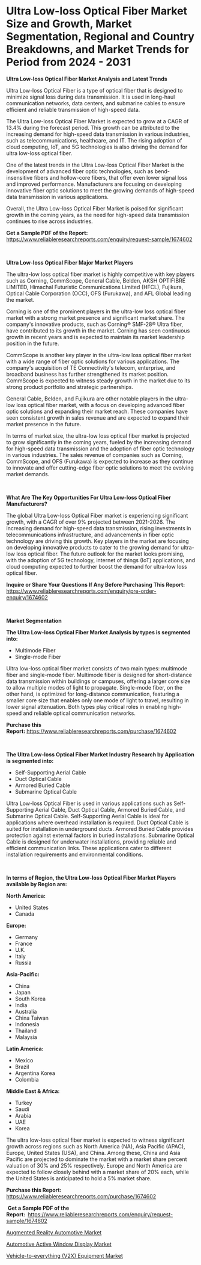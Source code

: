 <p><h1>Ultra Low-loss Optical Fiber Market Size and Growth, Market Segmentation, Regional and Country Breakdowns, and Market Trends for Period from 2024 -  2031</h1></p><p><strong>Ultra Low-loss Optical Fiber Market Analysis and Latest Trends</strong></p>
<p><p>Ultra Low-loss Optical Fiber is a type of optical fiber that is designed to minimize signal loss during data transmission. It is used in long-haul communication networks, data centers, and submarine cables to ensure efficient and reliable transmission of high-speed data.</p><p>The Ultra Low-loss Optical Fiber Market is expected to grow at a CAGR of 13.4% during the forecast period. This growth can be attributed to the increasing demand for high-speed data transmission in various industries, such as telecommunications, healthcare, and IT. The rising adoption of cloud computing, IoT, and 5G technologies is also driving the demand for ultra low-loss optical fiber.</p><p>One of the latest trends in the Ultra Low-loss Optical Fiber Market is the development of advanced fiber optic technologies, such as bend-insensitive fibers and hollow-core fibers, that offer even lower signal loss and improved performance. Manufacturers are focusing on developing innovative fiber optic solutions to meet the growing demands of high-speed data transmission in various applications.</p><p>Overall, the Ultra Low-loss Optical Fiber Market is poised for significant growth in the coming years, as the need for high-speed data transmission continues to rise across industries.</p></p>
<p><strong>Get a Sample PDF of the Report:&nbsp;</strong> <a href="https://www.reliableresearchreports.com/enquiry/request-sample/1674602">https://www.reliableresearchreports.com/enquiry/request-sample/1674602</a></p>
<p>&nbsp;</p>
<p><strong>Ultra Low-loss Optical Fiber Major Market Players</strong></p>
<p><p>The ultra-low loss optical fiber market is highly competitive with key players such as Corning, CommScope, General Cable, Belden, AKSH OPTIFIBRE LIMITED, Himachal Futuristic Communications Limited (HFCL), Fujikura, Optical Cable Corporation (OCC), OFS (Furukawa), and AFL Global leading the market. </p><p>Corning is one of the prominent players in the ultra-low loss optical fiber market with a strong market presence and significant market share. The company's innovative products, such as Corning® SMF-28® Ultra fiber, have contributed to its growth in the market. Corning has seen continuous growth in recent years and is expected to maintain its market leadership position in the future.</p><p>CommScope is another key player in the ultra-low loss optical fiber market with a wide range of fiber optic solutions for various applications. The company's acquisition of TE Connectivity's telecom, enterprise, and broadband business has further strengthened its market position. CommScope is expected to witness steady growth in the market due to its strong product portfolio and strategic partnerships.</p><p>General Cable, Belden, and Fujikura are other notable players in the ultra-low loss optical fiber market, with a focus on developing advanced fiber optic solutions and expanding their market reach. These companies have seen consistent growth in sales revenue and are expected to expand their market presence in the future.</p><p>In terms of market size, the ultra-low loss optical fiber market is projected to grow significantly in the coming years, fueled by the increasing demand for high-speed data transmission and the adoption of fiber optic technology in various industries. The sales revenue of companies such as Corning, CommScope, and OFS (Furukawa) is expected to increase as they continue to innovate and offer cutting-edge fiber optic solutions to meet the evolving market demands.</p></p>
<p>&nbsp;</p>
<p><strong>What Are The Key Opportunities For Ultra Low-loss Optical Fiber Manufacturers?</strong></p>
<p><p>The global Ultra Low-loss Optical Fiber market is experiencing significant growth, with a CAGR of over 9% projected between 2021-2026. The increasing demand for high-speed data transmission, rising investments in telecommunications infrastructure, and advancements in fiber optic technology are driving this growth. Key players in the market are focusing on developing innovative products to cater to the growing demand for ultra-low loss optical fiber. The future outlook for the market looks promising, with the adoption of 5G technology, internet of things (IoT) applications, and cloud computing expected to further boost the demand for ultra-low loss optical fiber.</p></p>
<p><strong>Inquire or Share Your Questions If Any Before Purchasing This Report:</strong> <a href="https://www.reliableresearchreports.com/enquiry/pre-order-enquiry/1674602">https://www.reliableresearchreports.com/enquiry/pre-order-enquiry/1674602</a></p>
<p>&nbsp;</p>
<p><strong>Market Segmentation</strong></p>
<p><strong>The Ultra Low-loss Optical Fiber Market Analysis by types is segmented into:</strong></p>
<p><ul><li>Multimode Fiber</li><li>Single-mode Fiber</li></ul></p>
<p><p>Ultra low-loss optical fiber market consists of two main types: multimode fiber and single-mode fiber. Multimode fiber is designed for short-distance data transmission within buildings or campuses, offering a larger core size to allow multiple modes of light to propagate. Single-mode fiber, on the other hand, is optimized for long-distance communication, featuring a smaller core size that enables only one mode of light to travel, resulting in lower signal attenuation. Both types play critical roles in enabling high-speed and reliable optical communication networks.</p></p>
<p><strong>Purchase this Report:&nbsp;</strong><a href="https://www.reliableresearchreports.com/purchase/1674602">https://www.reliableresearchreports.com/purchase/1674602</a></p>
<p>&nbsp;</p>
<p><strong>The Ultra Low-loss Optical Fiber Market Industry Research by Application is segmented into:</strong></p>
<p><ul><li>Self-Supporting Aerial Cable</li><li>Duct Optical Cable</li><li>Armored Buried Cable</li><li>Submarine Optical Cable</li></ul></p>
<p><p>Ultra Low-loss Optical Fiber is used in various applications such as Self-Supporting Aerial Cable, Duct Optical Cable, Armored Buried Cable, and Submarine Optical Cable. Self-Supporting Aerial Cable is ideal for applications where overhead installation is required. Duct Optical Cable is suited for installation in underground ducts. Armored Buried Cable provides protection against external factors in buried installations. Submarine Optical Cable is designed for underwater installations, providing reliable and efficient communication links. These applications cater to different installation requirements and environmental conditions.</p></p>
<p>&nbsp;</p>
<p><strong>In terms of Region, the Ultra Low-loss Optical Fiber Market Players available by Region are:</strong></p>
<p>
    <p> <strong> North America: </strong>
        <ul>
            <li>United States</li>
            <li>Canada</li>
        </ul>
        </p> 
    <p> <strong> Europe: </strong>
        <ul>
            <li>Germany</li>
            <li>France</li>
            <li>U.K.</li>
            <li>Italy</li>
            <li>Russia</li>
        </ul>
        </p> 
    <p> <strong> Asia-Pacific: </strong>
        <ul>
            <li>China</li>
            <li>Japan</li>
            <li>South Korea</li>
            <li>India</li>
            <li>Australia</li>
            <li>China Taiwan</li>
            <li>Indonesia</li>
            <li>Thailand</li>
            <li>Malaysia</li>
        </ul>
        </p> 
    <p> <strong> Latin America: </strong>
        <ul>
            <li>Mexico</li>
            <li>Brazil</li>
            <li>Argentina Korea</li>
            <li>Colombia</li>
        </ul>
        </p> 
    <p> <strong> Middle East & Africa: </strong>
        <ul>
            <li>Turkey</li>
            <li>Saudi</li>
            <li>Arabia</li>
            <li>UAE</li>
            <li>Korea</li>
        </ul>
    </p>
    </p>
<p><p>The ultra low-loss optical fiber market is expected to witness significant growth across regions such as North America (NA), Asia Pacific (APAC), Europe, United States (USA), and China. Among these, China and Asia Pacific are projected to dominate the market with a market share percent valuation of 30% and 25% respectively. Europe and North America are expected to follow closely behind with a market share of 20% each, while the United States is anticipated to hold a 5% market share.</p></p>
<p><strong>Purchase this Report: </strong><a href="https://www.reliableresearchreports.com/purchase/1674602">https://www.reliableresearchreports.com/purchase/1674602</a></p>
<p>&nbsp;<strong>Get a Sample PDF of the Report:&nbsp;&nbsp;</strong><a href="https://www.reliableresearchreports.com/enquiry/request-sample/1674602">https://www.reliableresearchreports.com/enquiry/request-sample/1674602</a></p>
<p><strong></strong></p>
<p><p><a href="https://github.com/johnbach50/Market-Research-Report-List-2/blob/main/augmented-reality-automotive-market.md">Augmented Reality Automotive Market</a></p><p><a href="https://github.com/pjcfca/Market-Research-Report-List-1/blob/main/automotive-active-window-display-market.md">Automotive Active Window Display Market</a></p><p><a href="https://github.com/lylyparadise/Market-Research-Report-List-2/blob/main/vehicle-to-everything-v2x-equipment-market.md">Vehicle-to-everything (V2X) Equipment Market</a></p></p>